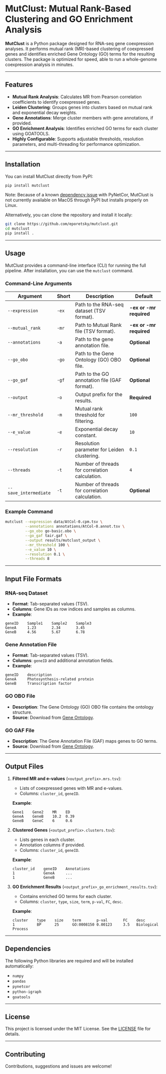 # MutClust: Mutual Rank-Based Clustering and GO Enrichment Analysis

**MutClust** is a Python package designed for RNA-seq gene coexpression analyses. It performs mutual rank (MR)-based clustering of coexpressed genes and identifies enriched Gene Ontology (GO) terms for the resulting clusters. The package is optimized for speed, able to run a whole-genome coexpression analysis in minutes.

---

## Features

- **Mutual Rank Analysis**: Calculates MR from Pearson correlation coefficients to identify coexpressed genes.
- **Leiden Clustering**: Groups genes into clusters based on mutual rank and exponential decay weights.
- **Gene Annotations**: Merge cluster members with gene annotations, if provided.
- **GO Enrichment Analysis**: Identifies enriched GO terms for each cluster using GOATOOLS.
- **Highly Configurable**: Supports adjustable thresholds, resolution parameters, and multi-threading for performance optimization.

---

## Installation

You can install MutClust directly from PyPI:

```bash
pip install mutclust
```

Note: Because of a known [dependency issue](https://github.com/01life/pyNetCor/issues/1) with PyNetCor, MutClust is not currently available on MacOS through PyPI but installs properly on Linux. 

Alternatively, you can clone the repository and install it locally:

```bash
git clone https://github.com/eporetsky/mutclust.git
cd mutclust
pip install .
```

---

## Usage

MutClust provides a command-line interface (CLI) for running the full pipeline. After installation, you can use the `mutclust` command.

### Command-Line Arguments

| Argument              | Short | Description                                              | Default       |
|-----------------------|-------|----------------------------------------------------------|---------------|
| `--expression`        | `-ex` | Path to the RNA-seq dataset (TSV format).                | **-ex or -mr required**  |
| `--mutual_rank`       | `-mr` | Path to Mutual Rank file (TSV format).                   | **-ex or -mr required**  |
| `--annotations`       | `-a`  | Path to the gene annotation file.                        | **Optional**  |
| `--go_obo`            | `-go` | Path to the Gene Ontology (GO) OBO file.                 | **Optional**  |
| `--go_gaf`            | `-gf` | Path to the GO annotation file (GAF format).             | **Optional**  |
| `--output`            | `-o`  | Output prefix for the results.                           | **Required**  |
| `--mr_threshold`      | `-m`  | Mutual rank threshold for filtering.                     | `100`         |
| `--e_value`           | `-e`  | Exponential decay constant.                              | `10`          |
| `--resolution`        | `-r`  | Resolution parameter for Leiden clustering.              | `0.1`         |
| `--threads`           | `-t`  | Number of threads for correlation calculation.           | `4`           |
| `--save_intermediate` | `-t`  | Number of threads for correlation calculation.           | **Optional**  |

### Example Command

```bash
mutclust --expression data/AtCol-0.cpm.tsv \
         --annotations annotations/AtCol-0.annot.tsv \
         --go_obo go-basic.obo \
         --go_gaf tair.gaf \
         --output results/mutclust_output \
         --mr_threshold 100 \
         --e_value 10 \
         --resolution 0.1 \
         --threads 8
```

---

## Input File Formats

### RNA-seq Dataset
- **Format**: Tab-separated values (TSV).
- **Columns**: Gene IDs as row indices and samples as columns.
- **Example**:
```tsv
geneID    Sample1    Sample2    Sample3
GeneA     1.23       2.34       3.45
GeneB     4.56       5.67       6.78
```

### Gene Annotation File
- **Format**: Tab-separated values (TSV).
- **Columns**: `geneID` and additional annotation fields. 
- **Example**:
```tsv
geneID    description
GeneA     Photosynthesis-related protein
GeneB     Transcription factor
```

### GO OBO File
- **Description**: The Gene Ontology (GO) OBO file contains the ontology structure.
- **Source**: Download from [Gene Ontology](http://geneontology.org/).

### GO GAF File
- **Description**: The Gene Annotation File (GAF) maps genes to GO terms.
- **Source**: Download from [Gene Ontology](http://geneontology.org/).

---

## Output Files

1. **Filtered MR and e-values** (`<output_prefix>.mrs.tsv`):
   - Lists of coexpressed genes with MR and e-values.
   - Columns: `cluster_id`, `geneID`.

   **Example**:
   ```tsv
   Gene1    Gene2    MR    ED
   GeneA    GeneB    10.2  0.39
   GeneB    GeneC    6     0.6
   ```

2. **Clustered Genes** (`<output_prefix>.clusters.tsv`):
   - Lists genes in each cluster.
   - Annotation columns if provided.
   - Columns: `cluster_id`, `geneID`.

   **Example**:
   ```tsv
   cluster_id    geneID    Annotations
   1             GeneA     ...
   1             GeneB     ...
   ```

3. **GO Enrichment Results** (`<output_prefix>_go_enrichment_results.tsv`):
   - Contains enriched GO terms for each cluster.
   - Columns: `cluster`, `type`, `size`, `term`, `p-val`, `FC`, `desc`.

   **Example**:
   ```tsv
   cluster    type    size    term       p-val       FC    desc
   1          BP      25      GO:0008150 0.00123     3.5   Biological Process
   ```
---

## Dependencies

The following Python libraries are required and will be installed automatically:
- `numpy`
- `pandas`
- `pynetcor`
- `python-igraph`
- `goatools`

---

## License

This project is licensed under the MIT License. See the [LICENSE](LICENSE) file for details.

---

## Contributing

Contributions, suggestions and issues are welcome!